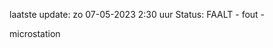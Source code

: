 laatste update: 
zo 07-05-2023  2:30   uur 
Status: FAALT - fout - 
<div class="service R">microstation</div>
